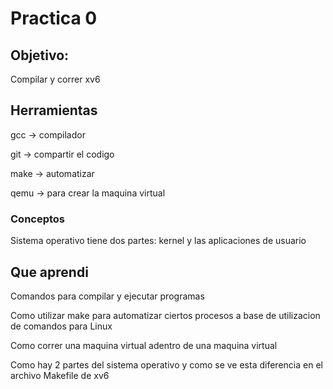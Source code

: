 # Practica 0 
## Objetivo:
Compilar y correr xv6

## Herramientas
gcc -> compilador

git -> compartir el codigo

make -> automatizar

qemu -> para crear la maquina virtual


### Conceptos
Sistema operativo tiene dos partes: kernel y las aplicaciones de usuario

## Que aprendi
Comandos para compilar y ejecutar programas

Como utilizar make para automatizar ciertos procesos a base de utilizacion de comandos para Linux

Como correr una maquina virtual adentro de una maquina virtual

Como hay 2 partes del sistema operativo y como se ve esta diferencia en el archivo Makefile de xv6
